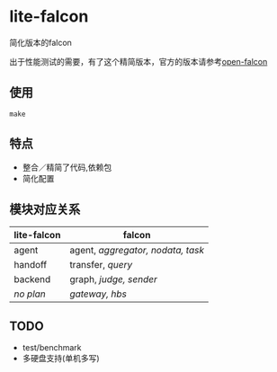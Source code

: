 # lite-falcon

简化版本的falcon

出于性能测试的需要，有了这个精简版本，官方的版本请参考[open-falcon](https://github.com/open-falcon/)

## 使用
```
make
```

## 特点
- 整合／精简了代码,依赖包
- 简化配置

## 模块对应关系

| lite-falcon |   falcon                            |
|-------------|-------------------------------------|
|   agent     |   agent, _aggregator, nodata, task_ |
|   handoff   |   transfer, _query_                 |
|   backend   |   graph, _judge, sender_            |
|   _no plan_ |   _gateway,  hbs_                   |

## TODO
- test/benchmark
- 多硬盘支持(单机多写)


